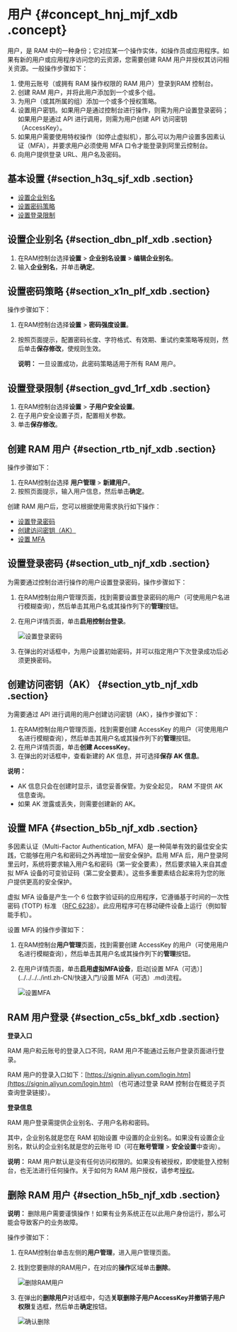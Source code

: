 # 用户 {#concept_hnj_mjf_xdb .concept}

用户，是 RAM 中的一种身份；它对应某一个操作实体，如操作员或应用程序。如果有新的用户或应用程序访问您的云资源，您需要创建 RAM 用户并授权其访问相关资源。一般操作步骤如下：

1.  使用云账号（或拥有 RAM 操作权限的 RAM 用户）登录到RAM 控制台。
2.  创建 RAM 用户，并将此用户添加到一个或多个组。
3.  为用户（或其所属的组）添加一个或多个授权策略。
4.  设置用户密钥。如果用户是通过控制台进行操作，则需为用户设置登录密码；如果用户是通过 API 进行调用，则需为用户创建 API 访问密钥（AccessKey）。
5.  如果用户需要使用特权操作（如停止虚拟机），那么可以为用户设置多因素认证（MFA），并要求用户必须使用 MFA 口令才能登录到阿里云控制台。
6.  向用户提供登录 URL、用户名及密码。

## 基本设置 {#section_h3q_sjf_xdb .section}

-   [设置企业别名](#section_dbn_plf_xdb)
-   [设置密码策略](#section_x1n_plf_xdb)
-   [设置登录限制](#section_gvd_1rf_xdb)

## 设置企业别名 {#section_dbn_plf_xdb .section}

1.  在RAM控制台选择**设置** \> **企业别名设置** \> **编辑企业别名**。
2.  输入**企业别名**，并单击**确定**。

## 设置密码策略 {#section_x1n_plf_xdb .section}

操作步骤如下：

1.  在RAM控制台选择**设置** \> **密码强度设置**。
2.  按照页面提示，配置密码长度、字符格式、有效期、重试约束策略等规则，然后单击**保存修改**，使规则生效。

    **说明：** 一旦设置成功，此密码策略适用于所有 RAM 用户。


## 设置登录限制 {#section_gvd_1rf_xdb .section}

1.  在RAM控制台选择**设置** \> **子用户安全设置**。
2.  在子用户安全设置子页，配置相关参数。
3.  单击**保存修改**。

## 创建 RAM 用户 {#section_rtb_njf_xdb .section}

操作步骤如下：

1.  在RAM控制台选择 **用户管理** \> **新建用户**。
2.  按照页面提示，输入用户信息，然后单击**确定**。

创建 RAM 用户后，您可以根据使用需求执行如下操作：

-   [设置登录密码](#section_utb_njf_xdb)
-   [创建访问密钥（AK）](#section_ytb_njf_xdb)
-   [设置 MFA](#section_b5b_njf_xdb)

## 设置登录密码 {#section_utb_njf_xdb .section}

为需要通过控制台进行操作的用户设置登录密码，操作步骤如下：

1.  在RAM控制台用户管理页面，找到需要设置登录密码的用户（可使用用户名进行模糊查询），然后单击其用户名或其操作列下的**管理**按钮。
2.  在用户详情页面，单击**启用控制台登录**。

    ![](http://static-aliyun-doc.oss-cn-hangzhou.aliyuncs.com/assets/img/12348/3576_zh-CN.png "设置登录密码")

3.  在弹出的对话框中，为用户设置初始密码，并可以指定用户下次登录成功后必须更换密码。

## 创建访问密钥（AK） {#section_ytb_njf_xdb .section}

为需要通过 API 进行调用的用户创建访问密钥（AK），操作步骤如下：

1.  在RAM控制台用户管理页面，找到需要创建 AccessKey 的用户（可使用用户名进行模糊查询），然后单击其用户名或其操作列下的**管理**按钮。
2.  在用户详情页面，单击**创建 AccessKey**。
3.  在弹出的对话框中，查看新建的 AK 信息，并可选择**保存 AK 信息**。

**说明：** 

-   AK 信息只会在创建时显示，请您妥善保管。为安全起见， RAM 不提供 AK 信息查询。
-   如果 AK 泄露或丢失，则需要创建新的 AK。

## 设置 MFA {#section_b5b_njf_xdb .section}

多因素认证（Multi-Factor Authentication, MFA）是一种简单有效的最佳安全实践，它能够在用户名和密码之外再增加一层安全保护。启用 MFA 后，用户登录阿里云时，系统将要求输入用户名和密码（第一安全要素），然后要求输入来自其虚拟 MFA 设备的可变验证码（第二安全要素）。这些多重要素结合起来将为您的账户提供更高的安全保护。

虚拟 MFA 设备是产生一个 6 位数字验证码的应用程序，它遵循基于时间的一次性密码 \(TOTP\) 标准 （[RFC 6238](http://tools.ietf.org/html/rfc6238)）。此应用程序可在移动硬件设备上运行（例如智能手机）。

设置 MFA 的操作步骤如下：

1.  在RAM控制台**用户管理**页面，找到需要创建 AccessKey 的用户（可使用用户名进行模糊查询），然后单击其用户名或其操作列下的**管理**按钮。
2.  在用户详情页面，单击**启用虚拟MFA设备**，启动[设置 MFA（可选）](../../../../intl.zh-CN/快速入门/设置 MFA（可选）.md)流程。

    ![](http://static-aliyun-doc.oss-cn-hangzhou.aliyuncs.com/assets/img/12348/3577_zh-CN.png "设置MFA")


## RAM 用户登录 {#section_c5s_bkf_xdb .section}

**登录入口**

RAM 用户和云账号的登录入口不同，RAM 用户不能通过云账户登录页面进行登录。

RAM 用户的登录入口如下：[https://signin.aliyun.com/login.htm](https://signin.aliyun.com/login.htm) （也可通过登录 RAM 控制台在概览子页查询登录链接）。

**登录信息**

RAM 用户登录需提供企业别名、子用户名称和密码。

其中，企业别名就是您在 RAM 初始设置 中设置的企业别名。如果没有设置企业别名，默认的企业别名就是您的云账号 ID（可在**账号管理** \> **安全设置**中查询）。

**说明：** RAM 用户默认是没有任何访问权限的。如果没有被授权，即使能登入控制台，也无法进行任何操作。关于如何为 RAM 用户授权，请参考[授权](intl.zh-CN/用户指南/授权管理/授权.md)。

## 删除 RAM 用户 {#section_h5b_njf_xdb .section}

**说明：** 删除用户需要谨慎操作！如果有业务系统正在以此用户身份运行，那么可能会导致客户的业务故障。

操作步骤如下：

1.  在RAM控制台单击左侧的**用户管理**，进入用户管理页面。
2.  找到您要删除的RAM用户，在对应的**操作**区域单击**删除**。

    ![](http://static-aliyun-doc.oss-cn-hangzhou.aliyuncs.com/assets/img/12348/3578_zh-CN.png "删除RAM用户")

3.  在弹出的**删除用户**对话框中，勾选**关联删除子用户AccessKey并撤销子用户权限**复选框，然后单击**确定**按钮。

    ![](http://static-aliyun-doc.oss-cn-hangzhou.aliyuncs.com/assets/img/12348/3579_zh-CN.png "确认删除")



